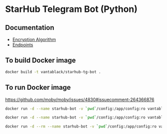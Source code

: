 # StarHub Telegram Bot (Python)

## Documentation

- [Encryption Algorithm](/docs/encryption-algorithm.md)
- [Endpoints](/docs/endpoints.md)

## To build Docker image

```bash
docker build -t vantablack/starhub-tg-bot .
```

## To run Docker image

https://github.com/moby/moby/issues/4830#issuecomment-264366876

```bash
docker run -d --name starhub-bot -v `pwd`/config:/app/config:ro vantablack/starhub-tg-bot
```

```bash
docker run -d --name starhub-bot -v `pwd`/config:/app/config:ro vantablack/starhub-tg-bot && docker logs -f starhub-bot
```

```bash
docker run -d --rm --name starhub-bot -v `pwd`/config:/app/config:ro vantablack/starhub-tg-bot && docker logs -f starhub-bot
```